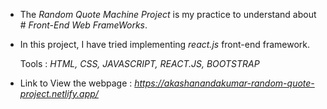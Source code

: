   * The *Random Quote Machine Project* is my practice to understand about # *Front-End Web FrameWorks*.
  * In this project, I have tried implementing *react.js* front-end framework.
  
    Tools : *HTML, CSS, JAVASCRIPT, REACT.JS, BOOTSTRAP*
  
  * Link to View the webpage : *https://akashanandakumar-random-quote-project.netlify.app/*
      
